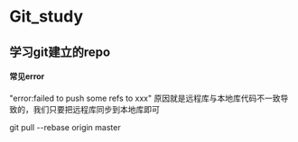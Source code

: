 # Git_study
## 学习git建立的repo
#### 常见error
"error:failed to push some refs to xxx"
原因就是远程库与本地库代码不一致导致的，我们只要把远程库同步到本地库即可

  git pull --rebase origin master
 
 
